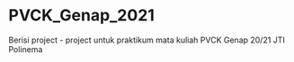 # PVCK_Genap_2021
Berisi project - project untuk praktikum mata kuliah PVCK Genap 20/21 JTI Polinema
